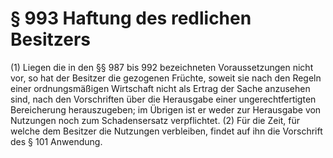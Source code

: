 # § 993 Haftung des redlichen Besitzers
(1) Liegen die in den §§ 987 bis 992 bezeichneten Voraussetzungen nicht vor, so hat der Besitzer die gezogenen Früchte, soweit sie nach den Regeln einer ordnungsmäßigen Wirtschaft nicht als Ertrag der Sache anzusehen sind, nach den Vorschriften über die Herausgabe einer ungerechtfertigten Bereicherung herauszugeben; im Übrigen ist er weder zur Herausgabe von Nutzungen noch zum Schadensersatz verpflichtet.
(2) Für die Zeit, für welche dem Besitzer die Nutzungen verbleiben, findet auf ihn die Vorschrift des § 101 Anwendung.
